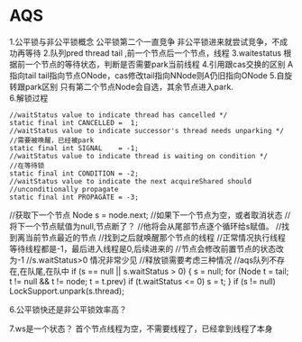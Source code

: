 # AQS
1.公平锁与非公平锁概念
    公平锁第二个一直竞争
    非公平锁进来就尝试竞争，不成功再等待
2.队列pred thread tail ,前一个节点后一个节点，线程
3.waitestatus 根据前一个节点的等待状态，判断是否需要park当前线程
4.引用跟cas交换的区别
  A指向tail tail指向节点ONode，cas修改tail指向NNode则A仍旧指向ONode 
5.自旋转跟park区别
  只有第二个节点Node会自选，其余节点进入park.    
6.解锁过程

    //waitStatus value to indicate thread has cancelled */
    static final int CANCELLED =  1;
    //waitStatus value to indicate successor's thread needs unparking */
    //需要被唤醒，已经被park
    static final int SIGNAL    = -1;
    //waitStatus value to indicate thread is waiting on condition */
    //在等待锁
    static final int CONDITION = -2;
    //waitStatus value to indicate the next acquireShared should
    //unconditionally propagate
    static final int PROPAGATE = -3;
   //获取下一个节点
   Node s = node.next;
   //如果下一个节点为空，或者取消状态
   //将下一个节点赋值为null,节点断了？
   //他将会从尾部节点逐个循环给s赋值。
   //找到离当前节点最近的节点
   //找到之后就唤醒那个节点的线程
   //正常情况执行线程等待线程都是-1，最后进入线程是0,后续进来的
   //节点会修改前置节点的状态改为-1
   //s.waitStatus>0 情况非常少见
   //释放锁需要考虑三种情况
   //aqs队列不存在,在队尾,在队中
   if (s == null || s.waitStatus > 0) {
       s = null;
       for (Node t = tail; t != null && t != node; t = t.prev)
           if (t.waitStatus <= 0)
               s = t;
   }
   if (s != null)
       LockSupport.unpark(s.thread);
       
6.公平锁快还是非公平锁效率高？ 


7.ws是一个状态？
 首个节点线程为空，不需要线程了，已经拿到线程了本身
  

